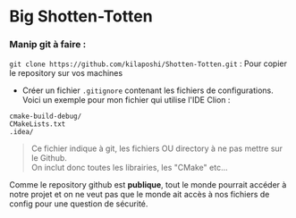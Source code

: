 # Big Shotten-Totten

### Manip git à faire :

`git clone https://github.com/kilaposhi/Shotten-Totten.git` : Pour copier le repository sur vos machines  


- Créer un fichier `.gitignore` contenant les fichiers de configurations. Voici un exemple pour mon fichier qui utilise l'IDE Clion :
```
cmake-build-debug/
CMakeLists.txt
.idea/
```
> Ce fichier indique à git, les fichiers OU directory à ne pas mettre sur le Github.   
> On inclut donc toutes les librairies, les "CMake" etc...  

Comme le repository github est **publique**, tout le monde pourrait accéder à notre projet et on ne veut pas que le monde ait accès à nos fichiers de config pour une question de sécurité. 